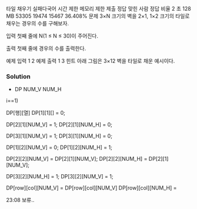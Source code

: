타일 채우기 실패다국어
시간 제한	메모리 제한	제출	정답	맞힌 사람	정답 비율
2 초	128 MB	53305	19474	15467	36.408%
문제
3×N 크기의 벽을 2×1, 1×2 크기의 타일로 채우는 경우의 수를 구해보자.

입력
첫째 줄에 N(1 ≤ N ≤ 30)이 주어진다.

출력
첫째 줄에 경우의 수를 출력한다.

예제 입력 1 
2
예제 출력 1 
3
힌트
아래 그림은 3×12 벽을 타일로 채운 예시이다.



### Solution
- DP
NUM_V
NUM_H

i==1)

DP[행][열]
DP[1][1][] = 0;

DP[2][1][NUM_V] = 1;
DP[2][1][NUM_H] = 0;

DP[3][1][NUM_V] = 1;
DP[3][1][NUM_H] = 0;

DP[1][2][NUM_V] = 0;
DP[1][2][NUM_H] = 1;

DP[2][2][NUM_V] = DP[2][1][NUM_V];
DP[2][2][NUM_H] = DP[2][1][NUM_V];

DP[3][2][NUM_H] = 1;
DP[3][2][NUM_V] = 1;

DP[row][col][NUM_V] = DP[row][col][NUM_V]
DP[row][col][NUM_H] =

23:08 보류..